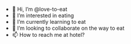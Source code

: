 - 👋 Hi, I’m @love-to-eat
- 👀 I’m interested in eating
- 🌱 I’m currently learning to eat
- 💞️ I’m looking to collaborate on the way to eat
- 📫 How to reach me at hotel?

<!---
love-to-eat/love-to-eat is a ✨ special ✨ repository because its `README.md` (this file) appears on your GitHub profile.
You can click the Preview link to take a look at your changes.
--->

